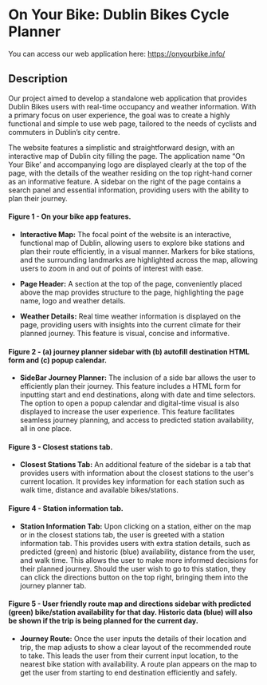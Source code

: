 # On Your Bike: Dublin Bikes Cycle Planner
You can access our web application here: https://onyourbike.info/

## Description
Our project aimed to develop a standalone web application that provides Dublin Bikes users with real-time occupancy and weather information. With a primary focus on user experience, the goal was to create a highly functional and simple to use web page, tailored to the needs of cyclists and commuters in Dublin’s city centre.

The website features a simplistic and straightforward design, with an interactive map of Dublin city filling the page. The application name “On Your Bike’ and accompanying logo are displayed clearly at the top of the page, with the details of the weather residing on the top right-hand corner as an informative feature. A sidebar on the right of the page contains a search panel and essential information, providing users with the ability to plan their journey.


#### Figure 1 - On your bike app features.
- **Interactive Map:** The focal point of the website is an interactive, functional map of Dublin, allowing users to explore bike stations and plan their route efficiently, in a visual manner. Markers for bike stations, and the surrounding landmarks are highlighted across the map, allowing users to zoom in and out of points of interest with ease.

- **Page Header:** A section at the top of the page, conveniently placed above the map provides structure to the page, highlighting the page name, logo and weather details.

- **Weather Details:** Real time weather information is displayed on the page, providing users with insights into the current climate for their planned journey. This feature is visual, concise and informative.

#### Figure 2 - (a) journey planner sidebar with (b) autofill destination HTML form and (c) popup calendar.
- **SideBar Journey Planner:** The inclusion of a side bar allows the user to efficiently plan their journey. This feature includes a HTML form for inputting start and end destinations, along with date and time selectors. The option to open a popup calendar and digital-time visual is also displayed to increase the user experience. 
This feature facilitates seamless journey planning, and access to predicted station availability, all in one place.

#### Figure 3 - Closest stations tab.
- **Closest Stations Tab:** An additional feature of the sidebar is a tab that provides users with information about the closest stations to the user's current location. It provides key information for each station such as walk time, distance and available bikes/stations.

#### Figure 4 - Station information tab.
- **Station Information Tab:** Upon clicking on a station, either on the map or in the closest stations tab, the user is greeted with a station information tab. This provides users with extra station details, such as predicted (green) and historic (blue) availability, distance from the user, and walk time. This allows the user to make more informed decisions for their planned journey. Should the user wish to go to this station, they can click the directions  button on the top right, bringing them into the journey planner tab.

#### Figure 5 - User friendly route map and directions sidebar with predicted (green) bike/station availability for that day. Historic data (blue) will also be shown if the trip is being planned for the current day.
- **Journey Route:** Once the user inputs the details of their location and trip, the map adjusts to show a clear layout of the recommended route to take. This leads the user from their current input location, to the nearest bike station with availability. A route plan appears on the map to get the user from starting to end destination efficiently and safely.
